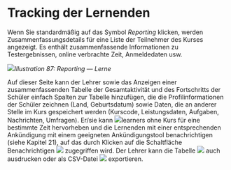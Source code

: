 # Tracking der Lernenden

Wenn Sie standardmäßig auf das Symbol _Reporting_ klicken, werden Zusammenfassungsdetails für eine Liste der Teilnehmer des Kurses angezeigt. Es enthält zusammenfassende Informationen zu Testergebnissen, online verbrachte Zeit, Anmeldedaten usw.

![](../../.gitbook/assets/graphics48.png)_Illustration 87: Reporting — Lerne_

Auf dieser Seite kann der Lehrer sowie das Anzeigen einer zusammenfassenden Tabelle der Gesamtaktivität und des Fortschritts der Schüler einfach Spalten zur Tabelle hinzufügen, die die Profilinformationen der Schüler zeichnen \(Land, Geburtsdatum\) sowie Daten, die an anderer Stelle im Kurs gespeichert werden \(Kurscode, Leistungsdaten, Aufgaben, Nachrichten, Umfragen\). Er/sie kann ![](../../.gitbook/assets/graphics47.gif)learners ohne Kurs für eine bestimmte Zeit hervorheben und die Lernenden mit einer entsprechenden Ankündigung mit einem geeigneten Ankündigungstool benachrichtigen \(siehe Kapitel 21\), auf das durch Klicken auf die Schaltfläche Benachrichtigen ![](../../.gitbook/assets/graphics50.png) zugegriffen wird. Der Lehrer kann die Tabelle ![](../../.gitbook/assets/graphics49.png) auch ausdrucken oder als CSV-Datei ![](../../.gitbook/assets/graphics52.png) exportieren.

